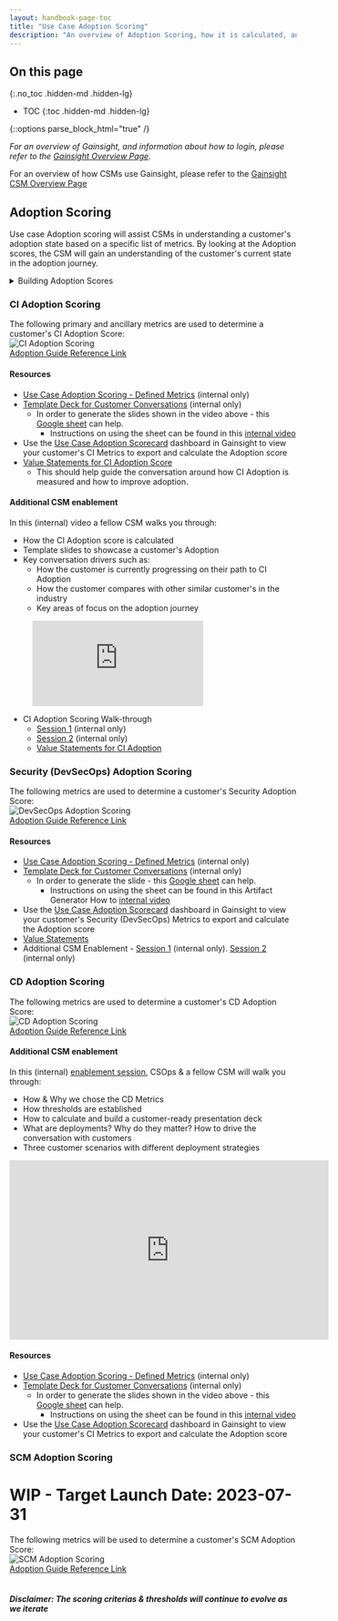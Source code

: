 ```yaml
---
layout: handbook-page-toc
title: "Use Case Adoption Scoring"
description: "An overview of Adoption Scoring, how it is calculated, and how CSMs can use the information with customers in their conversations."
---
```


## On this page
{:.no_toc .hidden-md .hidden-lg}

- TOC
{:toc .hidden-md .hidden-lg}

{::options parse_block_html="true" /}

*For an overview of Gainsight, and information about how to login, please refer to the [Gainsight Overview Page](/handbook/sales/gainsight/).*

For an overview of how CSMs use Gainsight, please refer to the [Gainsight CSM Overview Page](/handbook/customer-success/csm/gainsight)

## Adoption Scoring

Use case Adoption scoring will assist CSMs in understanding a customer's adoption state based on a specific list of metrics. 
By looking at the Adoption scores, the CSM will gain an understanding of the customer's current state in the adoption journey.

<details>
  <summary markdown="span"> Building Adoption Scores </summary>

### Metrics Availability & Evaluation
The first step in the process of building a Use Case adoption score starts with identifying active metrics that can gauge a customer’s level of performance and adoption for a given use case. To capture the breadth of use case adoption, there should be a minimum of 3 and ideally 5-7 metrics to be able to provide a comprehensive score. Product Management and Customer Success teams play a big role in identifying use case specific metrics. Product Marketing works with Product Managers to identify Adoption Recommendations for each use case which can be viewed on the the respective Use Case Resource Pages. After identifying a sufficient list of metrics, we move on to identifying the denominator to normalize the metric (i.e. `Git Operations - User L28D` / by `Billable Users` = `Git Operation Utilization %`). 

<details>
  <summary markdown="span"> Use Case Resource Pages </summary>
  - [SCM](https://about.gitlab.com/handbook/marketing/brand-and-product-marketing/product-and-solution-marketing/usecase-gtm/version-control-collaboration/#adoption-recommendation)
  <br>
  - [CI](https://about.gitlab.com/handbook/marketing/brand-and-product-marketing/product-and-solution-marketing/usecase-gtm/ci/#adoption-recommendation)
  <br>
  - [CD](https://about.gitlab.com/handbook/marketing/brand-and-product-marketing/product-and-solution-marketing/usecase-gtm/cd/#adoption-recommendation)
  <br>
  - [Security (DevSecOps)](https://about.gitlab.com/handbook/marketing/brand-and-product-marketing/product-and-solution-marketing/usecase-gtm/devsecops/)
  <br>
  - [Compliance](https://about.gitlab.com/handbook/marketing/brand-and-product-marketing/product-and-solution-marketing/usecase-gtm/compliance/)
  <br>
  - [Artifact Management (Package)](https://about.gitlab.com/handbook/marketing/brand-and-product-marketing/product-and-solution-marketing/usecase-gtm/package/)
  <br>
  - [GitOps](https://about.gitlab.com/handbook/marketing/brand-and-product-marketing/product-and-solution-marketing/usecase-gtm/gitops/#adoption-recommendation)
  <br>
  - [Agile](https://about.gitlab.com/handbook/marketing/brand-and-product-marketing/product-and-solution-marketing/usecase-gtm/agile/#adoption-recommendation)
  </details>

### Threshold and weighting analysis
The threshold percentages are chosen by looking at how many customers fall into certain quartiles as well as looking at the averages/median for a subset of customers that we know have healthy usage in this use case. Combining those two gets us to a great starting point of where those percentages should be for each metric. We then look at how many customers would fall into each color based on that starting point. There are some final tweaks after that as well as getting feedback from other teams on those percentages that are set for each color. 
<br>
### Testing
This is an important part of validating the selected metrics, thresholds, weighting, and data integrity. The process entails calculating the score for at least 15-20 real accounts, specifically where we have a good understanding of their adoption of the given use case, which we can then share with the CSMs to confirm the resulting score. 
<br>
### Operationalize in Gainsight
Use Case Adoption metrics currently live in Gainsight, which is planned to change in the future as Gitlab continues to evaluate new BI tools, but for now, we currently calculate the Adoption score using the Adoption Use Case usage reports in Gainsight. This report contains normalized metrics (i.e. `CI Pipelines - L28D` / `Billable Users` = `CI Pipelines Utilization %`) which are currently calculated using Gainsight Rules Engine. 
<br>
### Enablement
The last piece is enabling CSMs to be able to calculate the score, formulate the customer-facing slide deck and be able to present the score in detail. This requires cross-functional partnership between CSMs, CSM Managers, Enablement and CSOps, where a CSM will usually lead the enablement sessions with a mock presentation, while CSOps handle Q&A and any follow-ups that may come out of those enablement sessions. 
<br>
### Iterate and improve
With a product that updates monthly while also adding new features to the Gitlab use cases, we have an ongoing process to update the respective adoption scores, aiming for the most accurate depiction of use case adoption by our customers. As new features are built and made available, new metrics are also instrumented by the respective product teams to be able to provide insights to customers that can help customers improve their experience and attain their DevOps goals with Gitlab. 
<br>

</details>

### CI Adoption Scoring

The following primary and ancillary metrics are used to determine a customer's CI Adoption Score: 
<br>
![CI Adoption Scoring](https://lucid.app/publicSegments/view/14463ed0-bdf2-47a1-998b-40a6bdba9986/image.png)
<br>
[Adoption Guide Reference Link](https://about.gitlab.com/handbook/marketing/brand-and-product-marketing/product-and-solution-marketing/usecase-gtm/ci/#adoption-guide)

#### Resources

- [Use Case Adoption Scoring - Defined Metrics](https://docs.google.com/spreadsheets/d/1dJLQIwoQxSK6pJL-ZmbMK_VUBmY0INZPgVsWqsypHzI/edit?usp=sharing) (internal only)
- [Template Deck for Customer Conversations](https://docs.google.com/presentation/d/1Zn5gyUrBRgA1fyprVuoA24FKiH_3fpT5KuL5vK6GcuE/edit#slide=id.g110af81e0a3_0_215) (internal only)
    - In order to generate the slides shown in the video above - this [Google sheet](https://docs.google.com/spreadsheets/d/1wPrQRS9XGJek4oWcZPe9QeaFne9scbJVZYuvEioE2GI/edit#gid=1737266116) can help. 
        - Instructions on using the sheet can be found in this [internal video](https://youtu.be/oWuX_jtLnLI)
- Use the [Use Case Adoption Scorecard](https://gitlab.gainsightcloud.com/v1/ui/dashboard#/f18df482-a70f-4a8b-8c82-1f99538d777e) dashboard in Gainsight to view your customer's CI Metrics to export and calculate the Adoption score
- [Value Statements for CI Adoption Score](https://about.gitlab.com/handbook/marketing/brand-and-product-marketing/product-and-solution-marketing/usecase-gtm/delivery-automation/#customer-adoption-and-value)
    - This should help guide the conversation around how CI Adoption is measured and how to improve adoption.

#### Additional CSM enablement 
In this (internal) video a fellow CSM walks you through:
- How the CI Adoption score is calculated 
- Template slides to showcase a customer's Adoption
- Key conversation drivers such as:
  - How the customer is currently progressing on their path to CI Adoption
  - How the customer compares with other similar customer's in the industry 
  - Key areas of focus on the adoption journey

<!-- blank line -->
<figure class="video_container">
  <iframe src="https://www.youtube.com/embed/zurUFQDSWt8" frameborder="0" allowfullscreen="true"> </iframe>
</figure>  
<!-- blank line -->

- CI Adoption Scoring Walk-through 
    - [Session 1](https://youtu.be/E4IMgFWGkNM) (internal only)
    - [Session 2](https://chorus.ai/meeting/E4F00AFC0C4A4036A7AC370653A50112?) (internal only)
    - [Value Statements for CI Adoption](https://about.gitlab.com/handbook/marketing/brand-and-product-marketing/product-and-solution-marketing/usecase-gtm/delivery-automation/#customer-adoption-and-value)


### Security (DevSecOps) Adoption Scoring
The following metrics are used to determine a customer's Security Adoption Score:
<br>
![DevSecOps Adoption Scoring](https://lucid.app/publicSegments/view/ab7a9ef5-d69c-47ff-9dc0-defe3e8f8610/image.png)
<br>
[Adoption Guide Reference Link](https://about.gitlab.com/handbook/marketing/brand-and-product-marketing/product-and-solution-marketing/usecase-gtm/devsecops/#adoption-guide)
<br>

#### Resources

- [Use Case Adoption Scoring - Defined Metrics](https://docs.google.com/spreadsheets/d/1dJLQIwoQxSK6pJL-ZmbMK_VUBmY0INZPgVsWqsypHzI/edit?usp=sharing) (internal only)
- [Template Deck for Customer Conversations](https://docs.google.com/presentation/d/1JdRlS5G9iB0XMMWktYxYBDCnhVs2Ti-I6jBW0q61YZk/edit?usp=sharing) (internal only)
   - In order to generate the slide - this [Google sheet](https://docs.google.com/spreadsheets/d/1wPrQRS9XGJek4oWcZPe9QeaFne9scbJVZYuvEioE2GI/edit#gid=1737266116) can help. 
        - Instructions on using the sheet can be found in this Artifact Generator How to [internal video](https://youtu.be/pLp2Y0oZuc0)
- Use the [Use Case Adoption Scorecard](https://gitlab.gainsightcloud.com/v1/ui/dashboard#/f18df482-a70f-4a8b-8c82-1f99538d777e) dashboard in Gainsight to view your customer's Security (DevSecOps) Metrics to export and calculate the Adoption score
- [Value Statements](https://about.gitlab.com/handbook/marketing/brand-and-product-marketing/product-and-solution-marketing/usecase-gtm/devsecops/#the-gitlab-solution)
- Additional CSM Enablement - [Session 1](https://youtu.be/VXtiPVrOzS4) (internal only).  [Session 2](https://youtu.be/xwj-vHMYcUE) (internal only)

### CD Adoption Scoring
The following metrics are used to determine a customer's CD Adoption Score:
<br>
![CD Adoption Scoring](https://lucid.app/publicSegments/view/52a3c35f-a4c0-4632-ab89-258a02d78042/image.jpeg)
<br>
[Adoption Guide Reference Link](https://about.gitlab.com/handbook/marketing/brand-and-product-marketing/product-and-solution-marketing/usecase-gtm/cd/#adoption-guide)
<br>

#### Additional CSM enablement 
In this (internal) [enablement session](https://youtu.be/MQkIlvlsBUA), CSOps & a fellow CSM will walk you through:
- How & Why we chose the CD Metrics
- How thresholds are established
- How to calculate and build a customer-ready presentation deck
- What are deployments? Why do they matter? How to drive the conversation with customers
- Three customer scenarios with different deployment strategies

<!-- blank line -->
<iframe width="560" height="315" src="https://www.youtube.com/embed/MQkIlvlsBUA" title="YouTube video player" frameborder="0" allow="accelerometer; autoplay; clipboard-write; encrypted-media; gyroscope; picture-in-picture; web-share" allowfullscreen></iframe>
<!-- blank line -->

#### Resources
- [Use Case Adoption Scoring - Defined Metrics](https://docs.google.com/spreadsheets/d/1dJLQIwoQxSK6pJL-ZmbMK_VUBmY0INZPgVsWqsypHzI/edit?usp=sharing) (internal only)
- [Template Deck for Customer Conversations](https://docs.google.com/presentation/d/1T4vINvjXu4dGBEUHdZb3ohxJG91p11QC1zOWrUNHD4E/edit?usp=sharing) (internal only)
    - In order to generate the slides shown in the video above - this [Google sheet](https://docs.google.com/spreadsheets/d/1wPrQRS9XGJek4oWcZPe9QeaFne9scbJVZYuvEioE2GI/edit#gid=1737266116) can help. 
        - Instructions on using the sheet can be found in this [internal video](https://youtu.be/oWuX_jtLnLI)
- Use the [Use Case Adoption Scorecard](https://gitlab.gainsightcloud.com/v1/ui/dashboard#/f18df482-a70f-4a8b-8c82-1f99538d777e) dashboard in Gainsight to view your customer's CI Metrics to export and calculate the Adoption score

### SCM Adoption Scoring
# WIP - Target Launch Date: 2023-07-31
The following metrics will be used to determine a customer's SCM Adoption Score:
<br>
![SCM Adoption Scoring](https://lucid.app/publicSegments/view/effa9559-1048-4d9f-9fa6-636a2a018221/image.png)
<br>
[Adoption Guide Reference Link](https://about.gitlab.com/handbook/marketing/brand-and-product-marketing/product-and-solution-marketing/usecase-gtm/version-control-collaboration/#adoption-recommendation)
<br>
<br>

##### **Disclaimer:**  The scoring criterias & thresholds will continue to evolve as we iterate
